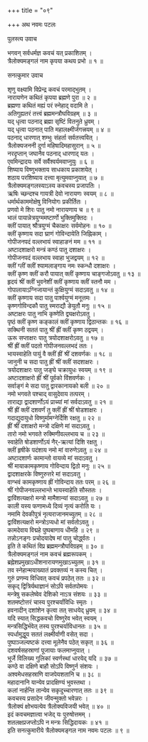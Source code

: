 +++
title = "०९"

+++
अथ नवमः पटलः  
  
पुलस्त्य उवाच  
  
भगवन् सर्वधर्मज्ञ कवचं यत् प्रकाशितम् ।  
त्रैलोक्यमङ्गलं नाम कृपया कथय प्रभो ॥ १ ॥  
  
सनत्कुमार उवाच  
  
शृणु वक्ष्यामि विप्रेन्द्र कवचं परमाद्भुतम् ।  
नारायणेन कथितं कृपया ब्रह्मणे पुरा ॥ २ ॥  
ब्रह्मणा कथितं मह्यं परं स्नेहाद् वदामि ते ।  
अतिगुह्यतरं तत्त्वं ब्रह्ममन्त्रौघविग्रहम् ॥ ३ ॥  
यद् धृत्वा पठनाद् ब्रह्मा सृष्टिं वितनुते ध्रुवम् ।  
यद् धृत्वा पठनात् पाति महालक्ष्मीर्जगत्त्रयम् ॥ ४ ॥  
पठनाद् धारणात् शम्भुः संहर्ता सर्वतत्त्ववित् ।  
त्रैलोक्यजननी दुर्गा महिषादिमहासुरान् ॥ ५ ॥  
नरदृप्तान् जघानैव पठनाद् धारणाद् यतः ।  
एवमिन्द्रादयः सर्वे सर्वैश्वर्यमवाप्नुयुः ॥ ६ ॥  
शिष्याय विष्णुभक्ताय साधकाय प्रकाशयेत् ।  
शठाय परशिष्याय दत्त्वा मृत्युमवाप्नुयात् ॥ ७ ॥  
त्रैलोक्यमङ्गलस्याऽस्य कवचस्य प्रजापतिः ।  
ऋषिः च्छन्दश्च गायत्री देवो नारायणः स्वयम् ॥ ८ ॥  
धर्मार्थकाममोक्षेषु विनियोगः प्रकीर्तितः ।  
प्रणवो मे शिरः पातु नमो नारायणाय च ॥ ९ ॥  
भालं पायान्नेत्रयुग्ममष्टार्णो भुक्तिमुक्तिदः ।  
क्लीं पायात् श्रौत्रयुग्मं चैकाक्षरः सर्वमोहनः ॥ १० ॥  
क्लीं कृष्णाय सदा घ्राणं गोविन्दायेति जिह्निकाम् ।  
गोपीजनपदं वल्लभायं स्वाहाङनं मम ॥ ११ ॥  
अष्टादशाक्षरो मन्त्रं कण्ठं पातु दशाक्षरः ।  
गोपीजनपदं वल्लभाय स्वाहा भुजद्वयम् ॥ १२ ॥  
क्लीं ग्लीं क्लीं श्यामलाङ्गाय नमः स्कन्धौ दशाक्षरः ।  
क्लीं कृष्ण क्लीं करौ पायात् क्लीं कृष्णाय चाङ्गजोऽवतु ॥ १३ ॥  
हृदयं श्रीं क्लीं भुवनेशीं क्लीं कृष्णाय क्लीं स्तनौ मम ।  
गोपालायाऽग्निजायान्तं कुक्षियुग्मं सदाऽवतु ॥ १४ ॥  
क्लीं कृष्णाय सदा पातु पार्श्वयुग्मं मनूत्तमः ।  
कृष्णगोविन्दकौ पातु स्मराद्यौ ङेयुतौ मनुः ॥ १५ ॥  
अष्टाक्षरः पातु नाभि कृष्णेति द्व्यक्षरोऽवतु ।  
पृष्ठं क्लीं कृष्ण कङ्कालं क्लीं कृष्णाय द्विठान्तकः ॥ १६ ॥  
सक्थिनी सततं पातु श्रीं ह्रीं क्लीं कृष्ण ठद्वयम् ।  
ऊरू सप्ताक्षरः पातु त्रयोदशाक्षरोऽवतु ॥ १७ ॥  
श्रीं ह्रीं क्लीं पदतो गोपीजनवल्लभदं ततः ।  
भायस्वाहेति पायुं वै क्लीं ह्रीं श्रीं दशवर्णकः ॥ १८ ॥  
जानुनी च सदा पातु ह्रीं श्रीं क्लीं सदशाक्षरः ।  
त्रयोदशाक्षरः पातु जङ्घे चक्रायुधः स्वयम् ॥ १९ ॥  
अष्टादशाक्षरो ह्रीं श्रीं पूर्वको विंशवर्णकः ।  
सर्वाङ्गं मे सदा पातु द्वारकानायको बली ॥ २० ॥  
नमो भगवते पश्चाद् वासुदेवाय तत्परम् ।  
ताराद्या द्वादशार्णोऽयं प्राच्यां मां सर्वदाऽवतु ॥ २१ ॥  
श्रीं ह्रीं क्लीं दशवर्णं तु क्लीं ह्रीं श्रीं षोडशाक्षरः ।  
गदाद्युदायुधो विष्णुर्मामग्नेर्दिशि रक्षतु ॥ २२ ॥  
ह्रीं श्रीं दशाक्षरो मन्त्रो दक्षिणे मां सदाऽवतु ।  
तारो नमो भगवते रुक्मिणीवल्लभाय च ॥ २३ ॥  
स्वाहेति षोडशार्णोऽयं नैर्-ऋत्यां दिशि रक्षतु ।  
क्लीं हृषीके पदंशाय नमो मां वारुणेऽवतु ॥ २४ ॥  
अष्टादशार्णः कामान्तो वायव्ये मां सदाऽवतु ।  
श्रीं मायाकामकृष्णाय गोविन्दाय द्विठो मनुः ॥ २५ ॥  
द्वादशाक्षरके विष्णुरुत्तरे मां सदाऽवतु ।  
वाग्भवं कामकृष्णाय ह्रीं गोविन्दाय ततः परम् ॥ २६ ॥  
श्रीं गोपीजनवल्लभान्ते भायस्वाहेति सौस्ततः ।  
द्वाविंशत्यक्षरो मन्त्रो मामैशान्यां सदाऽवतु ॥ २७ ॥  
काली यस्य फणामध्ये दिव्यं नृत्यं करोति यः ।  
नमामि देवकीपुत्रं नृत्यराजानमच्युतम् ॥ २८ ॥  
द्वाविंशत्यक्षरो मन्त्रोऽप्यधो मां सर्वतोऽवतु ।  
कामदेवाय विद्महे पुष्पबाणाय धीमहि ॥ २९ ॥  
तन्नोऽनङ्गः प्रचोदयादेष मां पातु चोर्द्ध्वतः ।  
इति ते कथितं विप्र ब्रह्ममन्त्रौघविग्रहम् ॥ ३० ॥  
त्रैलोक्यमङ्गलं नाम कवचं ब्रह्मरूपकम् ।  
ब्रह्नेशप्रमुखाऽधीशनारायणमुखाऽच्युतम् ॥ ३१ ॥  
तव स्नेहान्मयाख्यातं प्रवक्तव्यं न कस्य चित् ।  
गुरुं प्रणम्य विधिवत् कवचं प्रपठेत् ततः ॥ ३२ ॥  
सकृद् द्वित्रिर्यथाज्ञानं सोऽपि सर्वतपोमयः ।  
मन्त्रेषु सकलेष्वेव देशिको नाऽत्र संशयः ॥ ३३ ॥  
शतमष्टोत्तरं चास्य पुरश्चर्यांविधिः स्मृतः ।  
हवनादीन् दशांशेन कृत्वा तत् साधयेद् ध्रुवम् ॥ ३४ ॥  
यदि स्यात् सिद्धकवचो विष्णुरेव भवेत् स्वयम् ।  
मन्त्रसिद्धिर्भवेत् तस्य पुरश्चर्याविधानतः ॥ ३५ ॥  
स्पर्धामुद्धूय सततं लक्ष्मीर्वाणी वसेत् सदा ।  
पुष्पाञ्जल्यष्टकं दत्त्वा मूलेनैव पठेत् सकृत् ॥ ३६ ॥  
दशवर्षसहस्राणां पूजायाः फलमाप्नुयात् ।  
भूर्जे विलिख्य गुलिकां स्वर्णस्थां धारयेद् यदि ॥ ३७ ॥  
कण्ठे वा दक्षिणे बाहौ सोऽपि विष्णुर्न संशयः ।  
अश्वमेधसहस्राणि वाजपेयशतानि च ॥ ३८ ॥  
महादानानि यान्येव प्रादक्षिण्यं भुवस्तथा ।  
कलां नार्हन्ति तान्येव सकृदुच्चारणात् ततः ॥ ३९ ॥  
कवचस्य प्रसादेन जीवन्मुक्तो भवेन्नरः ।  
त्रैलोक्यं क्षोभयत्येव त्रैलोक्यविजयी भवेत् ॥ ४० ॥  
इदं कवचमज्ञात्वा भजेद् यः पुरुषोत्तमम् ।  
शतलक्षप्रजप्तोऽपि न मन्त्रः सिद्धिदायकः ॥ ४१ ॥  
इति सनत्कुमारीये त्रैलोक्यमङ्गल नाम नवमः पटलः ॥ ९ ॥  